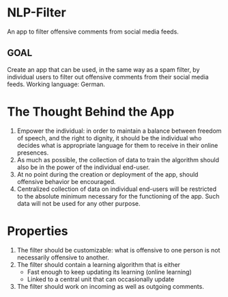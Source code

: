 # NLP-Filter

An app to filter offensive comments from social media feeds.


## GOAL
Create an app that can be used, in the same way as a spam filter, by individual users
to filter out offensive comments from their social media feeds.  Working language: German.

# The Thought Behind the App

1. Empower the individual: in order to maintain a balance between freedom of speech, and the right to dignity,
it should be the individual who decides what is appropriate language for them to receive in their online presences.
1. As much as possible, the collection of data to train the algorithm should also be in the power of the individual end-user.
1. At no point during the creation or deployment of the app, should offensive behavior be encouraged.
1. Centralized collection of data on individual end-users will be restricted to the absolute minimum necessary for the functioning of the app.  Such data will not be used for any other purpose.



# Properties

1. The filter should be customizable:  what is offensive to one person is not necessarily offensive to another.
1. The filter should contain a learning algorithm that is either
    * Fast enough to keep updating its learning (online learning)
    * Linked to a central unit that can occasionally update
1. The filter should work on incoming as well as outgoing comments.

